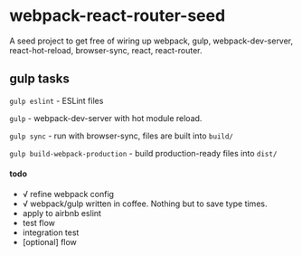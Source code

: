 # webpack-react-router-seed

A seed project to get free of wiring up webpack, gulp, webpack-dev-server, react-hot-reload, browser-sync, react, react-router.
 
## gulp tasks

`gulp eslint` - ESLint files

`gulp` - webpack-dev-server with hot module reload.

`gulp sync` - run with browser-sync, files are built into `build/`

`gulp build-webpack-production` - build production-ready files into `dist/`

#### todo

- √ refine webpack config
- √ webpack/gulp written in coffee. Nothing but to save type times.
- apply to airbnb eslint
- test flow
- integration test
- [optional] flow



